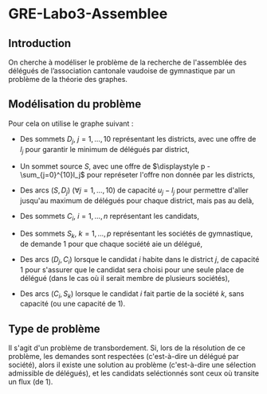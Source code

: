 # GRE-Labo3-Assemblee

## Introduction

On cherche à modéliser le problème de la recherche de l'assemblée des délégués de l’association cantonale vaudoise de gymnastique par un problème de la théorie des graphes.

## Modélisation du problème

Pour cela on utilise le graphe suivant :
- Des sommets $D_j, ~ j = 1,\ldots,10$ représentant les districts, avec une offre de $l_j$ pour garantir le minimum de délégués par district,

- Un sommet source $S$, avec une offre de $\displaystyle p - \sum_{j=0}^{10}l_j$ pour représeter l'offre non donnée par les districts,

- Des arcs $(S,D_j) ~(\forall j = 1,\ldots,10)$ de capacité $u_j - l_j$ pour permettre d'aller jusqu'au maximum de délégués pour chaque district, mais pas au delà,

- Des sommets $C_i, ~ i = 1,\ldots,n$ représentant les candidats,

- Des sommets $S_k, ~ k = 1,\ldots,p$ représentant les sociétés de gymnastique, de demande 1 pour que chaque société aie un délégué,

- Des arcs $(D_j,C_i)$ lorsque le candidat $i$ habite dans le district $j$, de capacité 1 pour s'assurer que le candidat sera choisi pour une seule place de délégué (dans le cas où il serait membre de plusieurs sociétés),

- Des arcs $(C_i,S_k)$ lorsque le candidat $i$ fait partie de la société $k$, sans capacité (ou une capacité de 1).

## Type de problème
Il s'agit d'un problème de transbordement. Si, lors de la résolution de ce problème, les demandes sont respectées (c'est-à-dire un délégué par société), alors il existe une solution au problème (c'est-à-dire une sélection admissible de délégués), et les candidats seléctionnés sont ceux où transite un flux (de 1).

